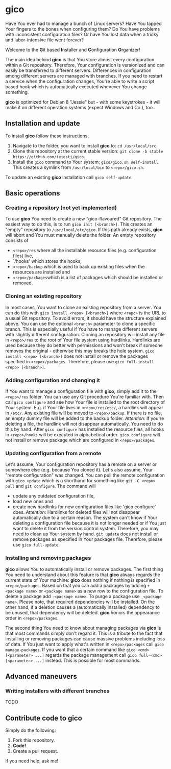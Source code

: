 # gico
Have You ever had to manage a bunch of Linux servers? Have You tapped Your fingers to the bones when configuring them? Do You have problems with inconsistent configuration files? Or have You lost data when a tricky and labor-intensive file went forever?

Welcome to the **G**it based **I**nstaller and **C**onfiguration **O**rganizer!

The main idea behind **gico** is that You store almost every configuration within a Git repository. Therefore, Your configuration is versionized and can easily be transferred to different servers. Differences in configuration among different servers are managed with branches. If you need to restart a service when the configuration changes, You're able to write a script based hook which is automatically executed whenever You change something.

**gico** is optimized for Debian 8 "Jessie" but - with some keystrokes - it will make it on different operation systems (expect Windows and Co.), too.

## Installation and update
To install **gico** follow these instructions:
  1. Navigate to the folder, you want to install **gico** to: `cd /usr/local/src`.
  2. Clone this repository at the current stable version: `git clone -b stable https://github.com/teiesti/gico`.
  3. Install the `gico` command to Your system: `gico/gico.sh self-install`. This creates a symlink from `/usr/local/bin` to `<repo>/gico.sh`.
  
To update an existing **gico** installation call `gico self-update`.

## Basic operations

### Creating a repository (not yet implemented)
To use **gico** You need to create a new "gico-flavoured" Git repository. The easiest way to do this, is to run `gico init [<branch>]`. This creates an "empty" repository to `/usr/local/etc/gico`. If this path already exists, **gico** will abort and You must manually delete the folder. An empty repository consists of
  - `<repo>/res` where all the installable resource files (e.g. configuration files) live,
  - `<repo>/hooks' which stores the hooks,
  - `<repo>/backup` which is used to back up existing files when the resources are installed and 
  - `<repo>/packages`which is a list of packages which should be installed or removed.

### Cloning an existing repository
In most cases, You want to clone an existing repository from a server. You can do this with `gico install <repo> [<branch>]` where `<repo>` is the URL to a usual Git repository. To avoid errors, it should have the structure explained above. You can use the optional `<branch>` parameter to clone a specific branch. This is especially useful if You have to manage different servers with slightly different configuration. Cloning an repository will install any file in `<repo>/res` to the root of Your file system using hardlinks. Hardlinks are used because they do better with permissions and won't break if someone removes the original - otherwise this may breaks the hole system. `gico install <repo> [<branch>]` does not install or remove the packages specified in `<repo>/packages`. Therefore, please use `gico full-install <repo> [<branch>]`.

### Adding configuration and changing it
If You want to manage a configuration file with **gico**, simply add it to the `<repo>/res` folder. You can use any Git procedure You're familiar with. Then call `gico configure` and see how Your file is installed to the root directory of Your system. E.g. if Your file lives in `<repo>/res/etc/`, a hardlink will appear in `/etc/`. Any existing file will be moved to `<repo>/backup`. If there is no file, an empty dummy file will be added to the backup folder. *Attention:* If you're deleting a file, the hardlink will not disappear automatically. You need to do this by hand. After `gico configure` has installed the resource files, all hooks in `<repo>/hooks` will be executed in alphabetical order. `gico configure` will not install or remove package which are configured in `<repo>/packages`. 

### Updating configuration from a remote
Let's assume, Your configuration repository has a remote on a server or somewhere else (e.g. because You cloned it). Let's also assume, Your "remote configuration" was changed. You can pull the remote configuration with `gico update` which is a shorthand for something like `git -C <repo> pull` and `git configure`. The command will
  - update any outdated configuration file,
  - load new ones and
  - create new hardlinks for new configuration files like 'gico configure' does.
*Attention*:  Hardlinks for deleted files will not disappear automatically due to a certain reason. The system can't know if Your deleting a configuration file because it is not longer needed or if You just want to delete it from the version control system. Therefore, you may need to clean up Your system by hand.
`git update` does not install or remove packages as specified in Your packages file. Therefore, please use `gico full-update`.

### Installing and removing packages
**gico** allows You to automatically install or remove packages. The first thing You need to understand about this feature is that **gico** always regards the current state of Your machine: **gico** does nothing if nothing is specified in `<repo>/packages`. Based on that you can add a packages by adding `+<package name>` or `<package name>` as a new row to the configuration file. To delete a package add `-<package name>`. To purge a package use `_<package name>`. Please note, that required dependencies will be installed. On the other hand, if a deletion causes a (automatically installed) dependency to be unused, that dependency will be deleted. **gico** honors the appearance order in `<repo>/packages`.

The second thing You need to know about managing packages via **gico** is that most commands simply don't regard it. This is a tribute to the fact that installing or removing packages can cause massive problems including loss of data. If You just want to apply what's written in `<repo>/packages` call `gico manage-packages`. If you want that a certain command like `gico <cmd> [<parameter> ...]` regards the package management call `gico full-<cmd> [<parameter> ...]` instead. This is possible for most commands.

## Advanced maneuvers

### Writing installers with different branches
TODO

## Contribute code to **gico**
Simply do the following:
  1. Fork this repository.
  2. **Code!**
  3. Create a pull request.
  
If you need help, ask me!
